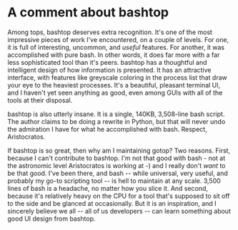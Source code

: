 # A comment about bashtop

Among tops, bashtop deserves extra recognition. It's one of the most impressive pieces of work I've encountered, on a couple of levels.  For one, it is full of interesting, uncommon, and *useful* features. For another, it was accomplished with pure bash.  In other words, it does far more with a far less sophisticated tool than it's peers. bashtop has a thoughtful and intelligent design of how information is presented.  It has an attractive interface, with features like greyscale coloring in the process list that draw your eye to the heaviest processes.  It's a beautiful, pleasant terminal UI, and I haven't yet seen anything as good, even among GUIs with all of the tools at their disposal.

bashtop is also utterly insane. It is a single, 140KB, 3,508-line bash script.  The author claims to be doing a rewrite in Python, but that will never undo the admiration I have for what he accomplished with bash. Respect, Aristocratos. 

If bashtop is so great, then why am I maintaining gotop? Two reasons. First, because I can't contribute to bashtop. I'm not that good with bash - not at the astronomic level Aristocratos is working at -) and I really don't *want* to be that good. I've been there, and bash -- while universal, very useful, and probably my go-to scripting tool -- is hell to maintain at any scale.  3,500 lines of bash is a headache, no matter how you slice it. And second, because it's relatively heavy on the CPU for a tool that's supposed to sit off to the side and be glanced at occasionally. But it is an inspiration, and I sincerely believe we all -- all of us developers -- can learn something about good UI design from bashtop.
